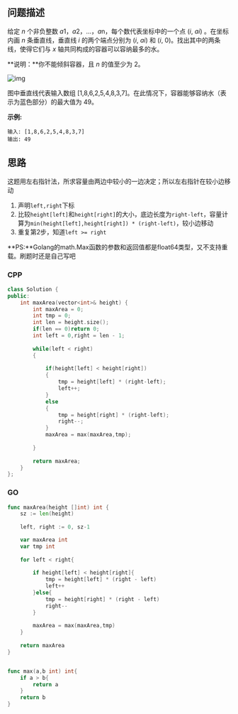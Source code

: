 ## 问题描述

给定 *n* 个非负整数 *a*1，*a*2，...，*a*n，每个数代表坐标中的一个点 (*i*, *ai*) 。在坐标内画 *n* 条垂直线，垂直线 *i* 的两个端点分别为 (*i*, *ai*) 和 (*i*, 0)。找出其中的两条线，使得它们与 *x* 轴共同构成的容器可以容纳最多的水。

**说明：**你不能倾斜容器，且 *n* 的值至少为 2。

![img](https://aliyun-lc-upload.oss-cn-hangzhou.aliyuncs.com/aliyun-lc-upload/uploads/2018/07/25/question_11.jpg)

图中垂直线代表输入数组 [1,8,6,2,5,4,8,3,7]。在此情况下，容器能够容纳水（表示为蓝色部分）的最大值为 49。

**示例:**

```
输入: [1,8,6,2,5,4,8,3,7]
输出: 49
```

## 思路

这题用左右指针法，所求容量由两边中较小的一边决定；所以左右指针在较小边移动

1. 声明`left,right`下标
2. 比较`height[left]`和`height[right]`的大小，底边长度为`right-left`，容量计算为`min(height[left],height[right]) * (right-left)`，较小边移动
3. 重复第2步，知道`left >= right`

**PS:**Golang的math.Max函数的参数和返回值都是float64类型，又不支持重载。刷题时还是自己写吧

### CPP

```cpp
class Solution {
public:
    int maxArea(vector<int>& height) {
        int maxArea = 0;
        int tmp = 0;
        int len = height.size();
        if(len == 0)return 0;
        int left = 0,right = len - 1;
        
        while(left < right)
        {
            
            if(height[left] < height[right])
            {
                tmp = height[left] * (right-left);            
                left++;
            }
            else
            {    
                tmp = height[right] * (right-left);
                right--;
            }
            maxArea = max(maxArea,tmp);
            
        }
        
        return maxArea;  
    }
};
```

### GO

```go
func maxArea(height []int) int {
    sz := len(height)
    
    left, right := 0, sz-1

    var maxArea int
    var tmp int
    
    for left < right{
        
        if height[left] < height[right]{
            tmp = height[left] * (right - left)
            left++
        }else{
            tmp = height[right] * (right - left)
            right--
        }
        
        maxArea = max(maxArea,tmp)
    }
    
    return maxArea
}


func max(a,b int) int{
    if a > b{
        return a
    }
    return b
}
```



